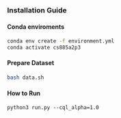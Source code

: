 ### Installation Guide
#### Conda enviroments
```sh
conda env create -f environment.yml
conda activate cs885a2p3
```
#### Prepare Dataset
```sh
bash data.sh
```
#### How to Run
```
python3 run.py --cql_alpha=1.0
```